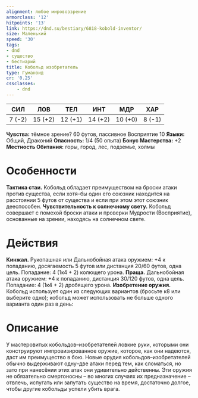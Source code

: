 ```yaml
---
alignment: любое мировоззрение
armorclass: '12'
hitpoints: '13'
link: https://dnd.su/bestiary/6818-kobold-inventor/
size: Маленький
speed: '30'
tags:
- dnd
- существо
- бестиарий
title: Кобольд изобретатель
type: Гуманоид
cr: '0.25'
cssclasses:
    - dnd
---
```



| СИЛ | ЛОВ | ТЕЛ | ИНТ | МДР | ХАР |
|---|---|---|---|---|---|
| 7 (-2) | 15 (+2) | 12 (+1) | 14 (+2) | 10 (+0) | 8 (-1) |
**Чувства:** тёмное зрение? 60 футов, пассивное Восприятие 10
**Языки:** Общий, Драконий
**Опасность:** 1/4 (50 опыта)
**Бонус Мастерства:** +2
**Местность Обитания:** горы, город, лес, подземье, холмы


# Особенности
**Тактика стаи.** Кобольд обладает преимуществом на броски атаки против существа, если хотя–бы один его союзник находится на расстоянии 5 футов от существа и если при этом этот союзник дееспособен.
**Чувствительность к солнечному свету.** Кобольд совершает с помехой броски атаки и проверки Мудрости (Восприятие), основанные на зрении, находясь на солнечном свете.


# Действия
**Кинжал.** Рукопашная или Дальнобойная атака оружием: +4 к попаданию, досягаемость 5 футов или дистанция 20/60 футов, одна цель. Попадание: 4 (1к4 + 2) колющего урона.
**Праща.** Дальнобойная атака оружием: +4 к попаданию, дистанция 30/120 футов, одна цель. Попадание: 4 (1к4 + 2) дробящего урона.
**Изобретение оружия.** Кобольд использует один из следующих вариантов (бросьте к8 или выберите одно); кобольд может использовать не больше одного варианта один раз в день:


# Описание
У мастеровитых кобольдов–изобретателей ловкие руки, которыми они конструируют импровизированное оружие, которое, как они надеются, даст им преимущество в бою. Новые орудия кобольдов–изобретателей обычно выдерживают одну–две атаки перед тем, как сломаться, но зато при нанесёнии этих атак они удивительно действенны. Эти оружия не обязательно смертоносны – во многих случаях их предназначение – отвлечь, испугать или запутать существо на время, достаточно долгое, чтобы другие кобольды успели убить врага.